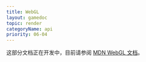 ```yaml
---
title: WebGL
layout: gamedoc
topic: render
categoryName: api
priority: 06-04
---
```


这部分文档正在开发中，目前请参阅 [MDN WebGL 文档](https://developer.mozilla.org/en-US/docs/Web/API/WebGLRenderingContext)。
